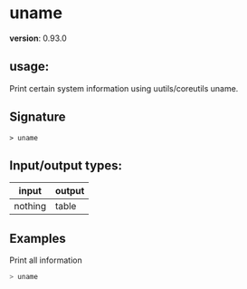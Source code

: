 # uname

**version**: 0.93.0

## **usage**:

Print certain system information using uutils/coreutils uname.

## Signature

`> uname `

## Input/output types:

| input   | output |
| ------- | ------ |
| nothing | table  |

## Examples

Print all information

```bash
> uname
```
